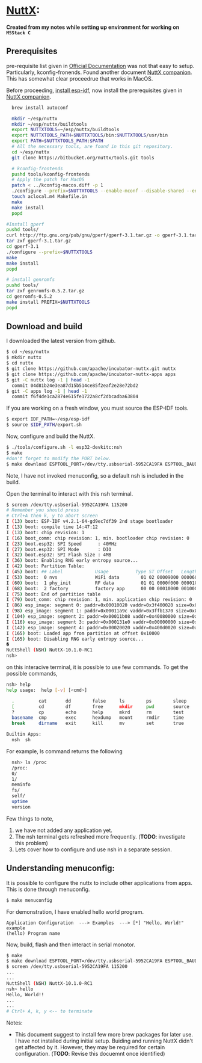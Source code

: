 # [NuttX](https://nuttx.apache.org):

**Created from my notes while setting up environment for working on
`M5Stack C`**


## Prerequisites
pre-requisite list given in [Official Documentation][1]
was not that easy to setup. Particularly, kconfig-fronends.
Found another document [NuttX companion][2].
This has somewhat clear proceedrue that works in MacOS.

Before proceeding, [install esp-idf][3], now install the prerequisites given
in [NuttX companion][2].  

  ```bash
    brew install autoconf
  ```
  ```bash
    mkdir ~/esp/nuttx
    mkdir ~/esp/nuttx/buildtools
    export NUTTXTOOLS=~/esp/nuttx/buildtools
    export NUTTXTOOLS_PATH=$NUTTXTOOLS/bin:$NUTTXTOOLS/usr/bin
    export PATH=$NUTTXTOOLS_PATH:$PATH
    # All the necessary tools, are found in this git repository.
    cd ~/esp/nuttx
    git clone https://bitbucket.org/nuttx/tools.git tools
  ```
  ```bash
    # kconfig-frontends
    pushd tools/kconfig-frontends
    # Apply the patch for MacOS
    patch < ../kconfig-macos.diff -p 1
    ./configure --prefix=$NUTTXTOOLS --enable-mconf --disable-shared --enable-static --disable-gconf --disable-qconf --disable-nconf
    touch aclocal.m4 Makefile.in
    make
    make install
    popd
  ```
  ```bash
  #Install gperf
  pushd tools/
  curl http://ftp.gnu.org/pub/gnu/gperf/gperf-3.1.tar.gz -o gperf-3.1.tar.gz
  tar zxf gperf-3.1.tar.gz
  cd gperf-3.1
  ./configure --prefix=$NUTTXTOOLS
  make 
  make install
  popd
  ```
  ```bash
  # install genromfs
  pushd tools/
  tar zxf genromfs-0.5.2.tar.gz
  cd genromfs-0.5.2
  make install PREFIX=$NUTTXTOOLS
  popd
  ```
## Download and build 
  I downloaded the latest version from github.

  ```bash
  $ cd ~/esp/nuttx
  $ mkdir nuttx
  $ cd nuttx
  $ git clone https://github.com/apache/incubator-nuttx.git nuttx
  $ git clone https://github.com/apache/incubator-nuttx-apps apps
  $ git -C nuttx log -1 | head -1
    commit 04d81b24e3ea87d15b514ce85f2eaf2e28e72bd2
  $ git -C apps log -1 | head -1
    commit f6f4de1ca2874e615fe1722a8cf2dbcadba63804
  ```
  If you are working on a fresh window, you must 
  source the ESP-IDF tools.
  ```bash
  $ export IDF_PATH=~/esp/esp-idf
  $ source $IDF_PATH/export.sh
  ```
  Now, configure and build the NuttX. 
  
  ```bash
  $ ./tools/configure.sh -l esp32-devkitc:nsh
  $ make 
  #don't forget to modify the PORT below.
  $ make download ESPTOOL_PORT=/dev/tty.usbserial-5952CA19FA ESPTOOL_BAUD=150000
  ```
  Note, I have not invoked menuconfig, so a default nsh is included in the build. 

  Open the terminal to interact with this nsh terminal.
  ```bash
  $ screen /dev/tty.usbserial-5952CA19FA 115200
  # Remember you should press
  # Ctrl+A then k, y to abort screen
  I (13) boot: ESP-IDF v4.2.1-64-gd9ec7df39 2nd stage bootloader
  I (13) boot: compile time 14:47:12
  I (13) boot: chip revision: 1
  I (16) boot_comm: chip revision: 1, min. bootloader chip revision: 0
  I (23) boot.esp32: SPI Speed      : 40MHz
  I (27) boot.esp32: SPI Mode       : DIO
  I (32) boot.esp32: SPI Flash Size : 4MB
  I (36) boot: Enabling RNG early entropy source...
  I (42) boot: Partition Table:
  I (45) boot: ## Label            Usage          Type ST Offset   Length
  I (53) boot:  0 nvs              WiFi data        01 02 00009000 00006000
  I (60) boot:  1 phy_init         RF data          01 01 0000f000 00001000
  I (68) boot:  2 factory          factory app      00 00 00010000 00100000
  I (75) boot: End of partition table
  I (79) boot_comm: chip revision: 1, min. application chip revision: 0
  I (86) esp_image: segment 0: paddr=0x00010020 vaddr=0x3f400020 size=0x01a74 (  6772) map
  I (98) esp_image: segment 1: paddr=0x00011a9c vaddr=0x3ffb1370 size=0x00064 (   100) load
  I (104) esp_image: segment 2: paddr=0x00011b08 vaddr=0x40080000 size=0x016d0 (  5840) load
  I (116) esp_image: segment 3: paddr=0x000131e0 vaddr=0x00000000 size=0x0ce38 ( 52792) 
  I (142) esp_image: segment 4: paddr=0x00020020 vaddr=0x400d0020 size=0x0e71c ( 59164) map
  I (165) boot: Loaded app from partition at offset 0x10000
  I (165) boot: Disabling RNG early entropy source...
  �
  NuttShell (NSH) NuttX-10.1.0-RC1
  nsh> 
  ```
  on this interacive terminal, it is possible to use few commands. To get the possible commands, 
  ```bash
  nsh> help
  help usage:  help [-v] [<cmd>]

    .         cat       dd        false     ls        ps        sleep     uname     
    [         cd        df        free      mkdir     pwd       source    umount    
    ?         cp        echo      help      mkrd      rm        test      unset     
    basename  cmp       exec      hexdump   mount     rmdir     time      usleep    
    break     dirname   exit      kill      mv        set       true      xd        

  Builtin Apps:
    nsh  sh   
  ```
  
  For example, ls command returns the following

  ```bash
    nsh> ls /proc
    /proc:
    0/
    1/
    meminfo
    fs/
    self/
    uptime
    version
  ```
Few things to note, 
  1. we have not added any application yet.
  2. The nsh terminal gets refreshed more frequently. (**TODO**: investigate this problem)
  3. Lets cover how to configure and use nsh in a separate session.

## Understanding menuconfig:
It is possible to configure the nuttx to include 
other applications from apps. This is done through 
menuconfig.

```bash
$ make menuconfig
```
For demonstration, I have enabled hello world program.
```
Application Configuration  ---> Examples  ---> [*] "Hello, World!" example
(hello) Program name
```
Now, build, flash and then interact in serial monotor.
  ```bash
  $ make 
  $ make download ESPTOOL_PORT=/dev/tty.usbserial-5952CA19FA ESPTOOL_BAUD=150000
  $ screen /dev/tty.usbserial-5952CA19FA 115200
  ...
  ...
  NuttShell (NSH) NuttX-10.1.0-RC1
  nsh> hello
  Hello, World!!
  ...
  ...
  # Ctrl+ A, k, y <-- to terminate
  ```

Notes:
* This document suggest to install few more brew packages for later use. I have not installed during initial setup. Buiding and running NuttX didn't get affected by it. However, they may be required for certain configuration. (**TODO**: Revise this docuemnt once identified)


[1]:https://nuttx.apache.org/docs/latest/quickstart/install.html
[2]:https://nuttx-companion.readthedocs.io/en/latest/index.html
[3]:01_Setup.md
